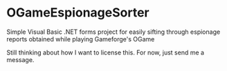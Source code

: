 OGameEspionageSorter
====================

Simple Visual Basic .NET forms project for easily sifting through espionage reports obtained while playing Gameforge's OGame

Still thinking about how I want to license this. For now, just send me a message.
